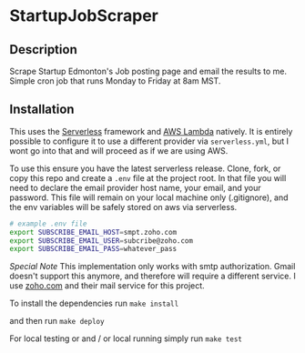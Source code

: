 # StartupJobScraper

## Description
Scrape Startup Edmonton's Job posting page and email the results to me. Simple cron job that runs Monday to Friday at 8am MST.

## Installation
This uses the [Serverless](https://serverless.com/) framework and [AWS Lambda](http://docs.aws.amazon.com/lambda/latest/dg/welcome.html) natively. It is entirely possible to configure it to use a different provider via `serverless.yml`, but I wont go into that and will proceed as if we are using AWS.

To use this ensure you have the latest serverless release. Clone, fork, or copy this repo and create a `.env` file at the project root. In that file you will need to declare the email provider host name, your email, and your password. This file will remain on your local machine only (.gitignore), and the env variables will be safely stored on aws via serverless.

```bash
# example .env file
export SUBSCRIBE_EMAIL_HOST=smpt.zoho.com
export SUBSCRIBE_EMAIL_USER=subcribe@zoho.com
export SUBSCRIBE_EMAIL_PASS=whatever_pass
```

*Special Note* This implementation only works with smtp authorization. Gmail doesn't support this anymore, and therefore will require a different service. I use [zoho.com](https://www.zoho.com/) and their mail service for this project.

To install the dependencies run
`make install`

and then run
`make deploy`

For local testing or and / or local running simply run
`make test`
